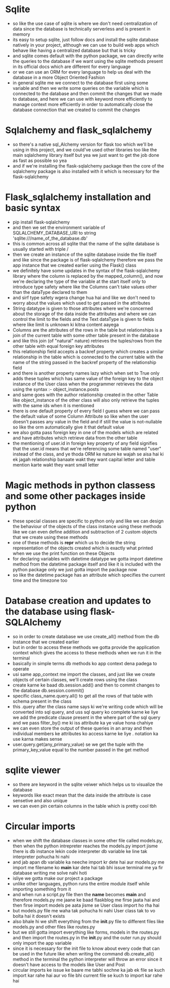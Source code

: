 # Sqlite 

- so like the use case of sqlite is where we don't need centralization of data since the database is technically serverless and is present in memory 
- its easy to setup sqlite, just follow docs and install the sqlite database natively in your project, although we can use to build web apps which behave like having a centralized database but that is tricky 
- and sqlite comes default with the python package, we can directly write the queries to the database if we want using the sqlite methods present in its official docs which are different for every language
- or we can use an ORM for every language to help us deal with the database in a more Object Oriented Fashion 
- in general sqlite me we connect to the database first using some variable and then we write some queries on the variable which is connected to the database and then commit the changes that we made to database, and here we can use with keyword more efficiently to manage context more efficiently in order to automatically close the database connection that we created to commit the changes   

# Sqlalchemy and flask_sqlalchemy 

- so there's a native sql_Alchemy version for flask too which we'll be using in this project, and we could've used other libraries too like the main sqlalchemy library itself but yea we just want to get the job done as fast as possible so yea 
- and if we're installing the flask-sqlalchemy package then the core of the sqlalchemy package is also installed with it which is necessary for the flask-sqlalchemy

# Flask_sqlalchemy installation and basic syntax
- pip install flask-sqlalchemy
- and then we set the environment variable of SQLALCHEMY_DATABASE_URI to string 'sqlite:///name_of_the_database.db'
- this is common across all sqlite that the name of the sqlite database is usually started with triple /
- then we create an instance of the sqlite database inside the file itself and like since the package is of flask-sqlalchemy therefore we pass the app instance that we created earlier using the Flask() class
- we definitely have some updates in the syntax of the flask-sqlalchemy library where the column is replaced by the mapped_column(), and now we're declaring the type of the variable at the start itself only to introduce type safety where like the Columns can't take values other than the dataType declared to them
- and sirf type safety wgera change hua hai and like we don't need to worry about the values which used to get passed in the attributes
- String datatype is given to those attributes where we're concerned about the storage of the data inside the attributes and where we can control the limit to the fields and the Text dataType is given to fields where like limit is unknown ki kitna content aayega 
- Columns are the attributes of the rows in the table but relationships is a join of the current table with some other table present in the database
- and like this join (of "natural" nature) retrieves the tuples/rows from the other table with equal foreign key attributes 
- this relationship field accepts a backref property which creates a similar relationship in the table which is connected to the current table with the name of the string passed in the backref property of the relationship field 
- and there is another property names lazy which when set to True only adds these tuples which has same value of the foreign key to the object instance of the User class when the programmer retrieves the data using the syntax :- object_instance.posts
- and same goes with the author relationship created in the other Table like object_instance of the other class will also only retrieve the tuples with the same ids when it is mentioned
- there is one default property of every field I guess where we can pass the default value of some Column Attribute so like when the user doesn't passes any value in the field and if still the value is not-nullable so like the orm automatically give it that default value 
- we also gotta pass foreign key in one of the models which are related and have attributes which retrieve data from the other table 
- the mentioning of user.id in foreign key property of any field signifies that the user.id means that we're referencing some table named "user" instead of the class, and ye thoda ORM ke nature ke wajah se aisa hai ki ek jagah relationship banaate wakt they want capital letter and table mention karte wakt they want small letter

# Magic methods in python classess and some other packages inside python

- these special classes are specific to python only and like we can design the behaviour of the objects of the class instance using these methods like we can even define addition and subtraction of 2 custom objects that we create using these methods
- one of these methods is __repr__ which us to decide the string representation of the objects created which is exactly what printed when we use the print function on these Objects 
- for declaring variables with datetime datatype we gotta import datetime method from the datetime package itself and like it is included with the python package only we just gotta import the package now 
- so like the datetime package has an attribute which specifies the current time and the timezone too 

# Database creation and updates to the database using flask-SQLAlchemy

- so in order to create database we use create_all() method from the db instance that we created earlier
- but in order to access these methods we gotta provide the application context which gives the access to these methods when we run it in the terminal 
- basically in simple terms db methods ko app context dena padega to operate
- usi same app_context me import the classes, and just like we create objects of certain classes, we'll create rows using the class
- create karne ke baad db.session.add() and then to commit changes to the database db.session.commit()
- specific class_name.query.all() to get all the rows of that table with schema present in the class
- this .query after the class name says ki we're writing code which will be converted into sql query, and uss sql query ko complete karne ke liye we add the predicate clause present in the where part of the sql query and we pass filter_by() me ki iss attribute ka ye value hona chahiye
- we can even store the output of these queries in an array and then individual members ke attributes ko access karne ke liye . notation ka use karna makes sense
- user.query.get(any_primary_value) se we get the tuple with the primary_key_value equal to the number passed in the get method  

# sqlite viewer

- so there are keyword in the sqlite veiwer which helps us to visualize the database 
- keywords like exact mean that the data inside the attribute is case sensetive and also unique 
- we can even pin certain columns in the table which is pretty cool tbh

# Circular imports

- when we shift the database classes in some other file called models.py, then when the python intrepreter reaches the models.py import jisme there is db instance lekin code interpreter db variable ke line tak interpreter pohucha hi nahi
- and jab apan db variable ka neeche import kr dete hai aur models.py me import me filename ko __main__ kar dete hai tab bhi issue terminal me ya fir database writing me solve nahi hoti 
- isliye we gotta make our project a package
- unlike other languages, python runs the entire module itself while importing something from it
- and when run a script.py file then the __name__ becomes __main__ and therefore models.py me jaane ke baad flaskblog me firse jaata hai and then firse import models pe aata jisme se User class import ho rha hai
- but models.py file me waha tak pohucha hi nahi User class tak to vo bolta hai it doesn't exists
- also bhale hi we shift everything from the __init__.py file to different files like models.py and other files like routes.py
- but we still gotta import everything like forms, models in the routes.py and then import the routes.py in the __init__.py and the outer run.py should only import the app variable
- since it is necessary for the init file to know about every code that can be used in the future like when writing the command db.create_all() method in the terminal the python interpreter will throw an error since it doesn't have access to the models like User and Post  
- circular imports ke issue ke baare me tabhi sochne ka jab ek file se kuch import kar rahe hai aur vo file bhi current file se kuch to import kar rahe hai
